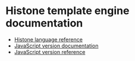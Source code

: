# Histone template engine documentation

- [Histone language reference](../../wiki)
- [JavaScript version documentation](https://github.com/MegafonWebLab/histone-javascript2)
- [JavaScript version reference](https://github.com/MegafonWebLab/histone-javascript2/wiki)
